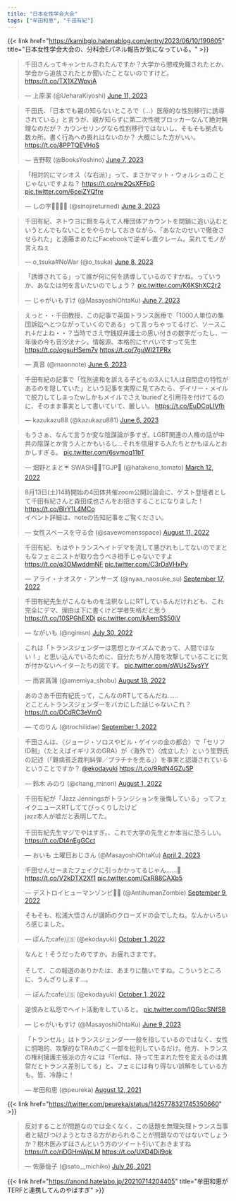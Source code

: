 ```yaml
---
title: "日本女性学会大会"
tags: ["牟田和恵", "千田有紀"]
---
```


{{< link href="https://kamibglo.hatenablog.com/entry/2023/06/10/190805" title="日本女性学会大会の、分科会Eパネル報告が気になっている。" >}}

<blockquote class="twitter-tweet"><p lang="ja" dir="ltr">千田さんってキャンセルされたんですか？大学から懲戒免職されたとか、学会から追放されたとか聞いたことないのですけど。 <a href="https://t.co/TX1XZWpvjA">https://t.co/TX1XZWpvjA</a></p>&mdash; 上原潔 (@UeharaKiyoshi) <a href="https://twitter.com/UeharaKiyoshi/status/1667889409092648962?ref_src=twsrc%5Etfw">June 11, 2023</a></blockquote> <script async src="https://platform.twitter.com/widgets.js" charset="utf-8"></script> 

<blockquote class="twitter-tweet"><p lang="ja" dir="ltr">千田氏、「日本でも親の知らないところで（…）医療的な性別移行に誘導されている」と言うが、親が知らずに第二次性徴ブロッカーなんて絶対無理なのだが？ カウンセリングなら性別移行ではないし、そもそも拠点も数カ所。書く行為への畏れはないのか？ 大概にした方がいい。<a href="https://t.co/8PPTQEVHoS">https://t.co/8PPTQEVHoS</a></p>&mdash; 吉野靫 (@BooksYoshino) <a href="https://twitter.com/BooksYoshino/status/1666279620742897665?ref_src=twsrc%5Etfw">June 7, 2023</a></blockquote> <script async src="https://platform.twitter.com/widgets.js" charset="utf-8"></script> 

<blockquote class="twitter-tweet"><p lang="ja" dir="ltr">「相対的にマシオス（な右派）」って、まさかマット・ウォルシュのことじゃないですよね？ <a href="https://t.co/rw2QsXFFpG">https://t.co/rw2QsXFFpG</a> <a href="https://t.co/6ceiZYQfre">pic.twitter.com/6ceiZYQfre</a></p>&mdash; しの字🏳️‍🌈🏳️‍⚧️ (@sinojireturned) <a href="https://twitter.com/sinojireturned/status/1664915719950155782?ref_src=twsrc%5Etfw">June 3, 2023</a></blockquote> <script async src="https://platform.twitter.com/widgets.js" charset="utf-8"></script> 

<blockquote class="twitter-tweet"><p lang="ja" dir="ltr">千田有紀、ネトウヨに餌を与えて人権団体アカウントを閉鎖に追い込むというとんでもないことをやらかしておきながら、「あなたのせいで徹夜させられた」と遠藤まめたにFacebookで逆ギレ直クレーム。呆れてモノが言えねぇ</p>&mdash; o_tsuka#NoWar (@o_tsuka) <a href="https://twitter.com/o_tsuka/status/1666648791649505280?ref_src=twsrc%5Etfw">June 8, 2023</a></blockquote> <script async src="https://platform.twitter.com/widgets.js" charset="utf-8"></script> 

<blockquote class="twitter-tweet"><p lang="ja" dir="ltr">「誘導されてる」って誰が何に何を誘導しているのですかね。っていうか、あなたは何を言いたいのでしょう？ <a href="https://t.co/K6KShXC2r2">pic.twitter.com/K6KShXC2r2</a></p>&mdash; じゃがいもすけ (@MasayoshiOhtaKu) <a href="https://twitter.com/MasayoshiOhtaKu/status/1666586722526965760?ref_src=twsrc%5Etfw">June 7, 2023</a></blockquote> <script async src="https://platform.twitter.com/widgets.js" charset="utf-8"></script> 

<blockquote class="twitter-tweet"><p lang="ja" dir="ltr">えっと・・千田教授、この記事で英国トランス医療で「1000人単位の集団訴訟へとつながっていくのである」って言っちゃってるけど、ソースこれ↓だよね・・？当時でさえ守銭奴弁護士の思い付きの数字だったし、一年後の今も音沙汰ナシ。情報源、本格的にヤバいですって先生<a href="https://t.co/ogsuHSem7v">https://t.co/ogsuHSem7v</a> <a href="https://t.co/7guWl2TPRx">https://t.co/7guWl2TPRx</a></p>&mdash; 真音 (@maonnote) <a href="https://twitter.com/maonnote/status/1666013243536740354?ref_src=twsrc%5Etfw">June 6, 2023</a></blockquote> <script async src="https://platform.twitter.com/widgets.js" charset="utf-8"></script> 

<blockquote class="twitter-tweet"><p lang="ja" dir="ltr">千田有紀の記事で「性別違和を訴える子どもの3人に1人は自閉症の特性があるのを隠していた」という記事を実際に見てみたら、デイリー・メイルで脱力してしまったwしかもメイルでさえ&#39;buried’と引用符を付けてるのに、そのまま事実として書いていて、厳しい。 <a href="https://t.co/EuDCqLIVfh">https://t.co/EuDCqLIVfh</a></p>&mdash; kazukazu88 (@kazukazu881) <a href="https://twitter.com/kazukazu881/status/1666062551971672065?ref_src=twsrc%5Etfw">June 6, 2023</a></blockquote> <script async src="https://platform.twitter.com/widgets.js" charset="utf-8"></script> 

<blockquote class="twitter-tweet"><p lang="ja" dir="ltr">もうさぁ、なんて言うか変な陰謀論が多すぎ。LGBT関連の人権の話が中共の陰謀とか言う人とかもいるし…それを信用する人たちとかもほんとおかしすぎる。 <a href="https://t.co/6svmoq11bT">pic.twitter.com/6svmoq11bT</a></p>&mdash; 畑野とまと☔ SWASH🏳️‍⚧️TGJP🍅 (@hatakeno_tomato) <a href="https://twitter.com/hatakeno_tomato/status/1502460802141659136?ref_src=twsrc%5Etfw">March 12, 2022</a></blockquote> <script async src="https://platform.twitter.com/widgets.js" charset="utf-8"></script> 

<blockquote class="twitter-tweet"><p lang="ja" dir="ltr">8月13日(土)14時開始の4団体共催zoom公開討論会に、ゲスト登壇者として千田有紀さんと森田成也さんをお招きすることになりました！<a href="https://t.co/BlrY1L4MCo">https://t.co/BlrY1L4MCo</a><br>イベント詳細は、noteの告知記事をご覧ください。</p>&mdash; 女性スペースを守る会 (@savewomensspace) <a href="https://twitter.com/savewomensspace/status/1557741881827934208?ref_src=twsrc%5Etfw">August 11, 2022</a></blockquote> <script async src="https://platform.twitter.com/widgets.js" charset="utf-8"></script>

<blockquote class="twitter-tweet"><p lang="ja" dir="ltr">千田有紀、もはやトランスヘイトデマを流して悪びれもしてないのでまともなフェミニストが取り合うべき相手じゃないですよ <a href="https://t.co/q3OMwddmNF">https://t.co/q3OMwddmNF</a> <a href="https://t.co/C3rDaVHxPy">pic.twitter.com/C3rDaVHxPy</a></p>&mdash; アライ・ナオスケ・アンサーズ (@nyaa_naosuke_su) <a href="https://twitter.com/nyaa_naosuke_su/status/1571025838824640516?ref_src=twsrc%5Etfw">September 17, 2022</a></blockquote> <script async src="https://platform.twitter.com/widgets.js" charset="utf-8"></script>

<blockquote class="twitter-tweet"><p lang="ja" dir="ltr">千田有紀先生がこんなものを注釈なしにRTしているんだけれども、これ完全にデマ、理由は下に書くけど学者失格だと思う <a href="https://t.co/10SPGhEXDi">https://t.co/10SPGhEXDi</a> <a href="https://t.co/kAemSS50jV">pic.twitter.com/kAemSS50jV</a></p>&mdash; ながいも (@ngimsn) <a href="https://twitter.com/ngimsn/status/1553231097583923201?ref_src=twsrc%5Etfw">July 30, 2022</a></blockquote> <script async src="https://platform.twitter.com/widgets.js" charset="utf-8"></script>

<blockquote class="twitter-tweet"><p lang="ja" dir="ltr">これは「トランスジェンダーは思想とかイズムであって、人間ではない！」と思い込んでいるために、自分たちが人間を攻撃していることに気が付かないヘイターたちの図です。 <a href="https://t.co/sWUsZ5ysYY">pic.twitter.com/sWUsZ5ysYY</a></p>&mdash; 雨宮菖蒲 (@amemiya_shobu) <a href="https://twitter.com/amemiya_shobu/status/1560263168449908736?ref_src=twsrc%5Etfw">August 18, 2022</a></blockquote> <script async src="https://platform.twitter.com/widgets.js" charset="utf-8"></script>

<blockquote class="twitter-tweet"><p lang="ja" dir="ltr">あのさあ千田有紀氏って，こんなのRTしてるんだね……<br>とことんトランスジェンダーをバカにした話じゃないこれ？ <a href="https://t.co/DCdRC3eVmO">https://t.co/DCdRC3eVmO</a></p>&mdash; てのりん (@trochilidae) <a href="https://twitter.com/trochilidae/status/1565280891085422599?ref_src=twsrc%5Etfw">September 1, 2022</a></blockquote> <script async src="https://platform.twitter.com/widgets.js" charset="utf-8"></script>

<blockquote class="twitter-tweet"><p lang="ja" dir="ltr">千田さんは、〈ジョージ・ソロスやビル・ゲイツの金の都合〉で「セリフID制」（たとえばイギリスのGRA）が〈海外で〉〈成立した〉という笙野氏の記述（「難病貧乏裁判糾弾／プラチナを売る」）を事実と認識されているということですか？ <a href="https://twitter.com/ekodayuki?ref_src=twsrc%5Etfw">@ekodayuki</a> <a href="https://t.co/9RdN4GZu5P">https://t.co/9RdN4GZu5P</a></p>&mdash; 鈴木 みのり (@chang_minori) <a href="https://twitter.com/chang_minori/status/1554001693364621312?ref_src=twsrc%5Etfw">August 1, 2022</a></blockquote> <script async src="https://platform.twitter.com/widgets.js" charset="utf-8"></script>

<blockquote class="twitter-tweet"><p lang="ja" dir="ltr">千田有紀が「Jazz Jenningsがトランジションを後悔している」ってフェイクニュースRTしててびっくりしたけど<br>jazz本人が嘘だと表明してた。<br><br>千田有紀先生マジでやはすぎ。、これで大学の先生とか本当に恐ろしい。 <a href="https://t.co/Dt4nEgGCct">https://t.co/Dt4nEgGCct</a></p>&mdash; おいも 土曜日おじさん (@MasayoshiOhtaKu) <a href="https://twitter.com/MasayoshiOhtaKu/status/1642487865165901827?ref_src=twsrc%5Etfw">April 2, 2023</a></blockquote> <script async src="https://platform.twitter.com/widgets.js" charset="utf-8"></script> 

<blockquote class="twitter-tweet"><p lang="ja" dir="ltr">千田せんせーまたフェイクに引っかかってるじゃん……🤦<a href="https://t.co/V2kDTX2Xf1">https://t.co/V2kDTX2Xf1</a> <a href="https://t.co/CxR88CAXb5">pic.twitter.com/CxR88CAXb5</a></p>&mdash; デストロイヒューマンゾンビ🏳️‍⚧️ (@AntihumanZombie) <a href="https://twitter.com/AntihumanZombie/status/1568294278119686144?ref_src=twsrc%5Etfw">September 9, 2022</a></blockquote> <script async src="https://platform.twitter.com/widgets.js" charset="utf-8"></script>

<blockquote class="twitter-tweet"><p lang="ja" dir="ltr">そもそも、松浦大悟さんが講師のクローズドの会でしたね。なんかいろいろ感じました。</p>&mdash; ぽんたcafe🇺🇸 (@ekodayuki) <a href="https://twitter.com/ekodayuki/status/1576031243501641728?ref_src=twsrc%5Etfw">October 1, 2022</a></blockquote> <script async src="https://platform.twitter.com/widgets.js" charset="utf-8"></script>

<blockquote class="twitter-tweet"><p lang="ja" dir="ltr">なんと！そうだったのですか。お疲れさまです。<br><br>そして、この報道のありかたは、あまりに酷いですね。こういうところに、うんざりします…。</p>&mdash; ぽんたcafe🇺🇸 (@ekodayuki) <a href="https://twitter.com/ekodayuki/status/1576124919045242880?ref_src=twsrc%5Etfw">October 1, 2022</a></blockquote> <script async src="https://platform.twitter.com/widgets.js" charset="utf-8"></script>

<blockquote class="twitter-tweet"><p lang="ja" dir="ltr">逆恨みと私怨でヘイト活動をしていると。 <a href="https://t.co/IQGccSNfSB">pic.twitter.com/IQGccSNfSB</a></p>&mdash; じゃがいもすけ (@MasayoshiOhtaKu) <a href="https://twitter.com/MasayoshiOhtaKu/status/1667122419952414721?ref_src=twsrc%5Etfw">June 9, 2023</a></blockquote> <script async src="https://platform.twitter.com/widgets.js" charset="utf-8"></script> 


<blockquote class="twitter-tweet"><p lang="ja" dir="ltr">「トランセル」はトランスジェンダー一般を指しているのではなく、女性に恫喝的、攻撃的なTRAのごく一部を批判しているだけ。他方、トランスの権利擁護主張派の方々には「Terfは、持って生まれた性を変えるのは異常だとトランス差別してる」と、フェミには有り得ない誤解をしている方も。皆、冷静に！</p>&mdash; 牟田和恵 (@peureka) <a href="https://twitter.com/peureka/status/1425778321745350660?ref_src=twsrc%5Etfw">August 12, 2021</a></blockquote> <script async src="https://platform.twitter.com/widgets.js" charset="utf-8"></script>

{{< link href="https://twitter.com/peureka/status/1425778321745350660" >}}

<blockquote class="twitter-tweet"><p lang="ja" dir="ltr">反対することが問題なのでは全くなく、この話題を無理矢理トランス当事者と結びつけようとなさる方がおられることが問題なのではないでしょうか？樹木医みずほさんという方のツイート引いておきますね<a href="https://t.co/riDGHmWpLM">https://t.co/riDGHmWpLM</a> <a href="https://t.co/UXD4DiI9qk">https://t.co/UXD4DiI9qk</a></p>&mdash; 佐藤倫子 (@sato__michiko) <a href="https://twitter.com/sato__michiko/status/1419521950435528708?ref_src=twsrc%5Etfw">July 26, 2021</a></blockquote> <script async src="https://platform.twitter.com/widgets.js" charset="utf-8"></script>


{{< link href="https://anond.hatelabo.jp/20210714204405" title="牟田和恵がTERFと連携してんのやばすぎ" >}}

